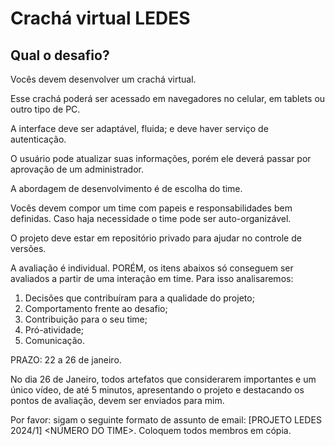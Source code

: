 # Crachá virtual LEDES

## Qual o desafio? 

Vocês devem desenvolver um crachá virtual. 

Esse crachá poderá ser acessado em navegadores no celular, em tablets ou outro tipo de PC. 

A interface deve ser adaptável, fluida; e deve haver serviço de autenticação.

O usuário pode atualizar suas informações, porém ele deverá passar por aprovação de um administrador.

A abordagem de desenvolvimento é de escolha do time.

Vocês devem compor um time com papeis e responsabilidades bem definidas. Caso haja necessidade o time pode ser auto-organizável.

O projeto deve estar em repositório privado para ajudar no controle de versões.

A avaliação é individual. PORÉM, os itens abaixos só conseguem ser avaliados a partir de uma interação em time. Para isso analisaremos:
1. Decisões que contribuíram para a qualidade do projeto;
2. Comportamento frente ao desafio;
3. Contribuição para o seu time;
4. Pró-atividade; 
5. Comunicação.

PRAZO: 22 a 26 de janeiro. 

No dia 26 de Janeiro, todos artefatos que considerarem importantes e um único vídeo, de até 5 minutos, apresentando o projeto e destacando os pontos de avaliação, devem ser enviados para mim.

Por favor: sigam o seguinte formato de assunto de email: [PROJETO LEDES 2024/1] <NÚMERO DO TIME>. Coloquem todos membros em cópia.
